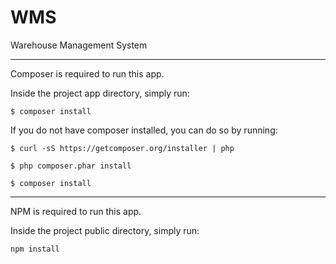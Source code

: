 # WMS

Warehouse Management System

---

Composer is required to run this app.

Inside the project app directory, simply run:

`$ composer install`

If you do not have composer installed, you can do so by running:

`$ curl -sS https://getcomposer.org/installer | php`

`$ php composer.phar install`

`$ composer install`

---

NPM is required to run this app.

Inside the project public directory, simply run:

`npm install`


